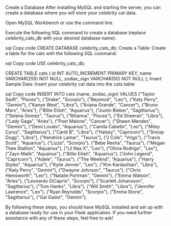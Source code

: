 Create a Database
After installing MySQL and starting the server, you can create a database where you will store your celebrity cat data.

Open MySQL Workbench or use the command line.

Execute the following SQL command to create a database (replace celebrity_cats_db with your desired database name):

sql
Copy code
CREATE DATABASE celebrity_cats_db;
Create a Table: Create a table for the cats with the following SQL command:

sql
Copy code
USE celebrity_cats_db;

CREATE TABLE cats (
    id INT AUTO_INCREMENT PRIMARY KEY,
    name VARCHAR(255) NOT NULL,
    zodiac_sign VARCHAR(50) NOT NULL
);
Insert Sample Data: Insert your celebrity cat data into the cats table:

sql
Copy code
INSERT INTO cats (name, zodiac_sign) VALUES
("Taylor Swift", "Pisces"),
("Drake", "Scorpio"),
("Beyoncé", "Leo"),
("Katy Perry", "Gemini"),
("Kanye West", "Libra"),
("Ariana Grande", "Cancer"),
("Bruno Mars", "Aries"),
("Billie Eilish", "Aquarius"),
("Justin Bieber", "Sagittarius"),
("Selena Gomez", "Taurus"),
("Rihanna", "Pisces"),
("Ed Sheeran", "Libra"),
("Lady Gaga", "Aries"),
("Post Malone", "Cancer"),
("Shawn Mendes", "Gemini"),
("Demi Lovato", "Aquarius"),
("Camila Cabello", "Leo"),
("Miley Cyrus", "Sagittarius"),
("Cardi B", "Libra"),
("Halsey", "Capricorn"),
("Snoop Dogg", "Libra"),
("Kendrick Lamar", "Taurus"),
("J Cole", "Virgo"),
("Travis Scott", "Aquarius"),
("Lizzo", "Scorpio"),
("Bebe Rexha", "Taurus"),
("Megan Thee Stallion", "Aquarius"),
("Lil Nas X", "Leo"),
("Olivia Rodrigo", "Leo"),
("Zayn Malik", "Aquarius"),
("Billie Eilish", "Aquarius"),
("John Legend", "Capricorn"),
("Adele", "Taurus"),
("The Weeknd", "Aquarius"),
("Harry Styles", "Aquarius"),
("Kylie Jenner", "Leo"),
("Kim Kardashian", "Libra"),
("Katy Perry", "Gemini"),
("Dwayne Johnson", "Taurus"),
("Chris Hemsworth", "Leo"),
("Natalie Portman", "Gemini"),
("Emma Watson", "Aries"),
("Leonardo DiCaprio", "Scorpio"),
("Scarlett Johansson", "Sagittarius"),
("Tom Hanks", "Libra"),
("Will Smith", "Libra"),
("Jennifer Lawrence", "Leo"),
("Ryan Reynolds", "Scorpio"),
("Emma Stone", "Sagittarius"),
("Gal Gadot", "Gemini");

By following these steps, you should have MySQL installed and set up with a database ready for use in your Flask application. If you need further assistance with any of these steps, feel free to ask!

